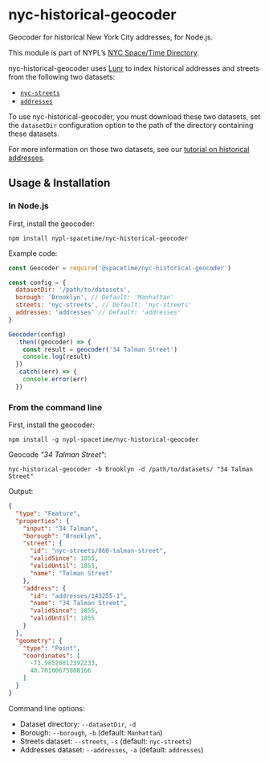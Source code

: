 # nyc-historical-geocoder

Geocoder for historical New York City addresses, for Node.js.

This module is part of NYPL’s [NYC Space/Time Directory](http://spacetime.nypl.org).

nyc-historical-geocoder uses [Lunr](https://lunrjs.com/) to index historical addresses and streets from the following two datasets:

- [`nyc-streets`](http://spacetime.nypl.org/#data-nyc-streets)
- [`addresses`](http://spacetime.nypl.org/#data-addresses)

To use nyc-historical-geocoder, you must download these two datasets, set the `datasetDir` configuration option to the path of the directory containing these datasets.

For more information on those two datasets, see our [tutorial on historical addresses](https://github.com/nypl-spacetime/tutorial-historical-addresses).

## Usage & Installation

### In Node.js

First, install the geocoder:

    npm install nypl-spacetime/nyc-historical-geocoder

Example code:

```js
const Geocoder = require('@spacetime/nyc-historical-geocoder')

const config = {
  datasetDir: '/path/to/datasets',
  borough: 'Brooklyn', // Default: 'Manhattan'
  streets: 'nyc-streets', // Default: 'nyc-streets'
  addresses: 'addresses' // Default: 'addresses'
}

Geocoder(config)
  .then((geocoder) => {
    const result = geocoder('34 Talman Street')
    console.log(result)
  })
  .catch((err) => {
    console.error(err)
  })
```

### From the command line

First, install the geocoder:

    npm install -g nypl-spacetime/nyc-historical-geocoder

Geocode _"34 Talman Street"_:

    nyc-historical-geocoder -b Brooklyn -d /path/to/datasets/ "34 Talman Street"

Output:

```json
{
  "type": "Feature",
  "properties": {
    "input": "34 Talman",
    "borough": "Brooklyn",
    "street": {
      "id": "nyc-streets/860-talman-street",
      "validSince": 1855,
      "validUntil": 1855,
      "name": "Talman Street"
    },
    "address": {
      "id": "addresses/143255-1",
      "name": "34 Talman Street",
      "validSince": 1855,
      "validUntil": 1855
    }
  },
  "geometry": {
    "type": "Point",
    "coordinates": [
      -73.98520812392233,
      40.70100675808166
    ]
  }
}
```

Command line options:

- Dataset directory: `--datasetDir`, `-d`
- Borough: `--borough`, `-b` (default: `Manhattan`)
- Streets dataset: `--streets`, `-s` (default: `nyc-streets`)
- Addresses dataset: `--addresses`, `-a` (default: `addresses`)
